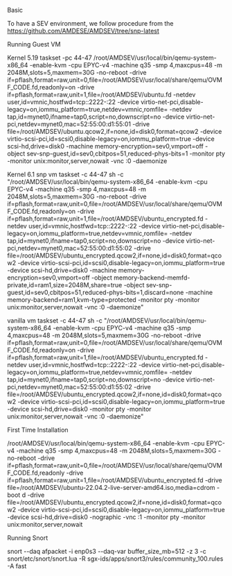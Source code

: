 Basic

To have a SEV environment, we follow procedure from the https://github.com/AMDESE/AMDSEV/tree/snp-latest

Running Guest VM

Kernel 5.19
taskset -pc 44-47 /root/AMDSEV/usr/local/bin/qemu-system-x86_64 -enable-kvm -cpu EPYC-v4 -machine q35 -smp 4,maxcpus=48 -m 2048M,slots=5,maxmem=30G -no-reboot -drive if=pflash,format=raw,unit=0,file=/root/AMDSEV/usr/local/share/qemu/OVMF_CODE.fd,readonly=on -drive if=pflash,format=raw,unit=1,file=/root/AMDSEV/ubuntu.fd -netdev user,id=vmnic,hostfwd=tcp::2222-:22 -device virtio-net-pci,disable-legacy=on,iommu_platform=true,netdev=vmnic,romfile= -netdev tap,id=mynet0,ifname=tap0,script=no,downscript=no -device virtio-net-pci,netdev=mynet0,mac=52:55:00:d1:55:01 -drive file=/root/AMDSEV/ubuntu.qcow2,if=none,id=disk0,format=qcow2 -device virtio-scsi-pci,id=scsi0,disable-legacy=on,iommu_platform=true -device scsi-hd,drive=disk0 -machine memory-encryption=sev0,vmport=off -object sev-snp-guest,id=sev0,cbitpos=51,reduced-phys-bits=1 -monitor pty -monitor unix:monitor,server,nowait -vnc :0 -daemonize

Kernel 6.1
snp vm
taskset -c 44-47 sh -c "/root/AMDSEV/usr/local/bin/qemu-system-x86_64 -enable-kvm -cpu EPYC-v4 -machine q35 -smp 4,maxcpus=48 -m 2048M,slots=5,maxmem=30G -no-reboot -drive if=pflash,format=raw,unit=0,file=/root/AMDSEV/usr/local/share/qemu/OVMF_CODE.fd,readonly=on -drive if=pflash,format=raw,unit=1,file=/root/AMDSEV/ubuntu_encrypted.fd -netdev user,id=vmnic,hostfwd=tcp::2222-:22 -device virtio-net-pci,disable-legacy=on,iommu_platform=true,netdev=vmnic,romfile= -netdev tap,id=mynet0,ifname=tap0,script=no,downscript=no -device virtio-net-pci,netdev=mynet0,mac=52:55:00:d1:55:02 -drive file=/root/AMDSEV/ubuntu_encrypted.qcow2,if=none,id=disk0,format=qcow2 -device virtio-scsi-pci,id=scsi0,disable-legacy=on,iommu_platform=true -device scsi-hd,drive=disk0 -machine memory-encryption=sev0,vmport=off -object memory-backend-memfd-private,id=ram1,size=2048M,share=true -object sev-snp-guest,id=sev0,cbitpos=51,reduced-phys-bits=1,discard=none -machine memory-backend=ram1,kvm-type=protected -monitor pty -monitor unix:monitor,server,nowait -vnc :0 -daemonize"

vanilla vm
taskset -c 44-47 sh -c "/root/AMDSEV/usr/local/bin/qemu-system-x86_64 -enable-kvm -cpu EPYC-v4 -machine q35 -smp 4,maxcpus=48 -m 2048M,slots=5,maxmem=30G -no-reboot -drive if=pflash,format=raw,unit=0,file=/root/AMDSEV/usr/local/share/qemu/OVMF_CODE.fd,readonly=on -drive if=pflash,format=raw,unit=1,file=/root/AMDSEV/ubuntu_encrypted.fd -netdev user,id=vmnic,hostfwd=tcp::2222-:22 -device virtio-net-pci,disable-legacy=on,iommu_platform=true,netdev=vmnic,romfile= -netdev tap,id=mynet0,ifname=tap0,script=no,downscript=no -device virtio-net-pci,netdev=mynet0,mac=52:55:00:d1:55:02 -drive file=/root/AMDSEV/ubuntu_encrypted.qcow2,if=none,id=disk0,format=qcow2 -device virtio-scsi-pci,id=scsi0,disable-legacy=on,iommu_platform=true -device scsi-hd,drive=disk0 -monitor pty -monitor unix:monitor,server,nowait -vnc :0 -daemonize"

First Time Installation

/root/AMDSEV/usr/local/bin/qemu-system-x86_64 -enable-kvm -cpu EPYC-v4 -machine q35 -smp 4,maxcpus=48 -m 2048M,slots=5,maxmem=30G -no-reboot -drive if=pflash,format=raw,unit=0,file=/root/AMDSEV/usr/local/share/qemu/OVMF_CODE.fd,readonly -drive if=pflash,format=raw,unit=1,file=/root/AMDSEV/ubuntu_encrypted.fd -drive file=/root/AMDSEV/ubuntu-22.04.2-live-server-amd64.iso,media=cdrom -boot d -drive file=/root/AMDSEV/ubuntu_encrypted.qcow2,if=none,id=disk0,format=qcow2 -device virtio-scsi-pci,id=scsi0,disable-legacy=on,iommu_platform=true -device scsi-hd,drive=disk0 -nographic -vnc :1 -monitor pty -monitor unix:monitor,server,nowait

Running Snort

snort --daq afpacket -i enp0s3 --daq-var buffer_size_mb=512 -z 3 -c snort/etc/snort/snort.lua -R sgx-ids/apps/snort3/rules/community_100.rules -A fast
